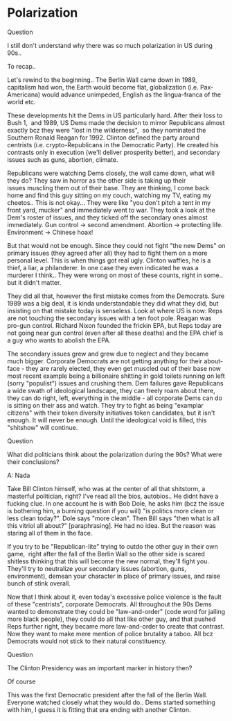 # Polarization

Question

I still don't understand why there was so much polarization in US
during 90s..

To recap..

Let's rewind to the beginning.. The Berlin Wall came down in 1989,
capitalism had won, the Earth would become flat, globalization
(i.e. Pax-Americana) would advance unimpeded, English as the
lingua-franca of the world etc.

These developments hit the Dems in US particularly hard. After their
loss to Bush 1,  and 1989, US Dems made the decision to mirror
Republicans almost exactly bcz they were "lost in the wilderness",  so
they nominated the Southern Ronald Reagan for 1992. Clinton defined
the party around centrists (i.e. crypto-Republicans in the Democratic
Party). He created his contrasts only in execution (we'll deliver
prosperity better), and secondary issues such as guns, abortion,
climate.

Republicans were watching Dems closely, the wall came down, what will
they do? They saw in horror as the other side is taking up their
issues muscling them out of their base. They are thinking, I come back
home and find this guy sitting on my couch, watching my TV, eating my
cheetos.. This is not okay... They were like "you don't pitch a tent
in my front yard, mucker" and immediately went to war. They took a
look at the Dem's roster of issues, and they ticked off the secondary
ones almost immediately. Gun control -> second amendment. Abortion ->
protecting life. Environment -> Chinese hoax!

But that would not be enough. Since they could not fight "the new
Dems" on primary issues (they agreed after all) they had to fight them
on a more personal level. This is when things got real ugly. Clinton
waffles, he is a thief, a liar, a philanderer. In one case they even
indicated he was a murderer I think.. They were wrong on most of these
counts, right in some.. but it didn't matter.

They did all that, however the first mistake comes from the
Democrats. Sure 1989 was a big deal, it is kinda understandable they
did what they did, but insisting on that mistake today is
senseless. Look at where US is now: Reps are not touching the
secondary issues with a ten foot pole. Reagan was pro-gun
control. Richard Nixon founded the frickin EPA, but Reps today are not
going near gun control (even after all these deaths) and the EPA chief
is a guy who wants to abolish the EPA.

The secondary issues grew and grew due to neglect and they became much
bigger. Corporate Democrats are not getting anything for their
about-face - they are rarely elected, they even get muscled out of
their base now most recent example being a billionaire shitting in
gold toilets running on left (sorry "populist") issues and crushing
them. Dem failures gave Republicans a wide swath of ideological
landscape, they can freely roam about there, they can do right, left,
everything in the middle - all corporate Dems can do is sitting on
their ass and watch. They try to fight as being "examplar citizens"
with their token diversity initiatives token candidates, but it isn't
enough. It will never be enough. Until the ideological void is filled,
this "shitshow" will continue.

Question

What did politicians think about the polarization during the 90s? What
were their conclusions?

A: Nada

Take Bill Clinton himself, who was at the center of all that
shitstorm, a masterful politician, right? I've read all the bios,
autobios.. He didnt have a fucking clue. In one account he is with Bob
Dole, he asks him (bcz the issue is bothering him, a burning question
if you will) "is politics more clean or less clean today?". Dole says
"more clean". Then Bill says "then what is all this vitriol all
about?" [paraphrasing]. He had no idea. But the reason was staring all
of them in the face.

If you try to be "Republican-lite" trying to outdo the other guy in
their own game,  right after the fall of the Berlin Wall so the other
side is scared shitless thinking that this will become the new normal,
they'll fight you. They'll try to neutralize your secondary issues
(abortion, guns, environment), demean your character in place of
primary issues, and raise bunch of stink overall.

Now that I think about it, even today's excessive police violence is
the fault of these "centrists", corporate Democrats. All throughout
the 90s Dems wanted to demonstrate they could be "law-and-order" (code
word for jailing more black people), they could do all that like other
guy, and that pushed Reps further right, they
became more law-and-order to create that contrast. Now they want to
make mere mention of police brutality a taboo. All bcz Democrats would
not stick to their natural constituency.

Question

The Clinton Presidency was an important marker in history then?

Of course

This was the first Democratic president after the fall of the Berlin
Wall. Everyone watched closely what they would do.. Dems started
something with him, I guess it is fitting that era ending with another
Clinton.

